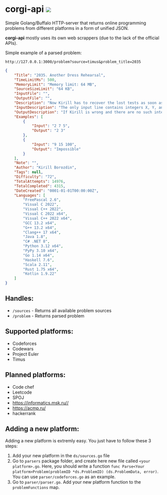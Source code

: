 # corgi-api ![](https://github.com/dj1vs/corgi-parser/actions/workflows/go.yml/badge.svg)  

Simple Golang/Buffalo HTTP-server that returns online programming problems from different platforms in a form of unified JSON.

**corgi-api** mostly uses its own web scrappers (due to the lack of the official APIs).

Simple example of a parsed problem:
```url
http://127.0.0.1:3000/problem?source=timus&problem_title=2035
```

```json
{
	"Title": "2035. Another Dress Rehearsal",
	"TimeLimitMs": 500,
	"MemoryLimit": "Memory limit: 64 MB",
	"SourceSizeLimit": "64 KB",
	"InputFile": "",
	"OutputFile": "",
	"Description": "Now Kirill has to recover the lost tests as soon as possible. He has answers to the tests, and he remembers that the summands A and B were integers such that 0 ≤ A ≤ X and 0 ≤ B ≤ Y. Help Kirill recover the tests!",
	"InputDescription": "The only input line contains integers X, Y, and C separated with a space (0 ≤ X, Y, C ≤ 109).",
	"OutputDescription": "If Kirill is wrong and there are no such integers, output “Impossible” (without quotation marks). Otherwise, output the integers A and B separated with a space. If there are several pairs satisfying the conditions, output any of them.",
	"Examples": [
		{
			"Input": "2 7 5",
			"Output": "2 3"
		},
		{
			"Input": "9 15 100",
			"Output": "Impossible"
		}
	],
	"Note": "",
	"Author": "Kirill Borozdin",
	"Tags": null,
	"Difficulty": "72",
	"TotalAttempts": 14976,
	"TotalCompleted": 4315,
	"DateCreated": "0001-01-01T00:00:00Z",
	"Languages": [
		"FreePascal 2.6",
		"Visual C 2022",
		"Visual C++ 2022",
		"Visual C 2022 x64",
		"Visual C++ 2022 x64",
		"GCC 13.2 x64",
		"G++ 13.2 x64",
		"Clang++ 17 x64",
		"Java 1.8",
		"C# .NET 8",
		"Python 3.12 x64",
		"PyPy 3.10 x64",
		"Go 1.14 x64",
		"Haskell 7.6",
		"Scala 2.11",
		"Rust 1.75 x64",
		"Kotlin 1.9.22"
	]
}
```

## Handles:
- `/sources` - Returns all available problem sources
- `/problem` - Returns parsed problem

## Supported platforms:
- Codeforces
- Codewars 
- Project Euler
- Timus

## Planned platforms:
- Code chef
- Leetcode
- SPOJ
- https://informatics.msk.ru//
- https://acmp.ru/
- hackerrank

## Adding a new platform:
Adding a new platform is extremly easy. You just have to follow these 3 steps:

1. Add your new platform in the `ds/sources.go` file
2. Go to `parsers` package folder, and create here new file called `<your platform>.go`. Here, you should write a function `func Parse<Your platform>Problem(problemID *ds.ProblemID) (ds.ProblemData, error)`. You can use `parser/codeforces.go` as an example.
3. Go to `parser/parser.go`. Add your new platform function to the `problemFunctions` map.